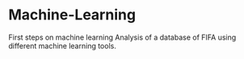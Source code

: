 # Machine-Learning
First steps on machine learning
Analysis of a database of FIFA using different machine learning tools.
